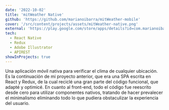 ```yaml
---
date: '2022-10-02'
title: 'mitWeather Native'
github: 'https://github.com/marianoibarra/mitWeather-mobile'
cover: '/src/content/projects/assets/mitWeather-native.png'
external: 'https://play.google.com/store/apps/details?id=com.marianoibarra.mitweather'
tech:
  - React Native
  - Redux
  - Adobe Illustrator
  - APIREST
showInProjects: true
---
```


Una aplicación móvil nativa para verificar el clima de cualquier ubicación. Es la continuación de mi proyecto anterior, que era una SPA escrita en React y Redux, de la cual reciclé una gran parte del código funcional, que adapté y optimicé. En cuanto al front-end, todo el código fue reescrito desde cero para utilizar componentes nativos, tratando de hacer prevalecer el minimalismo eliminando todo lo que pudiera obstaculizar la experiencia del usuario.